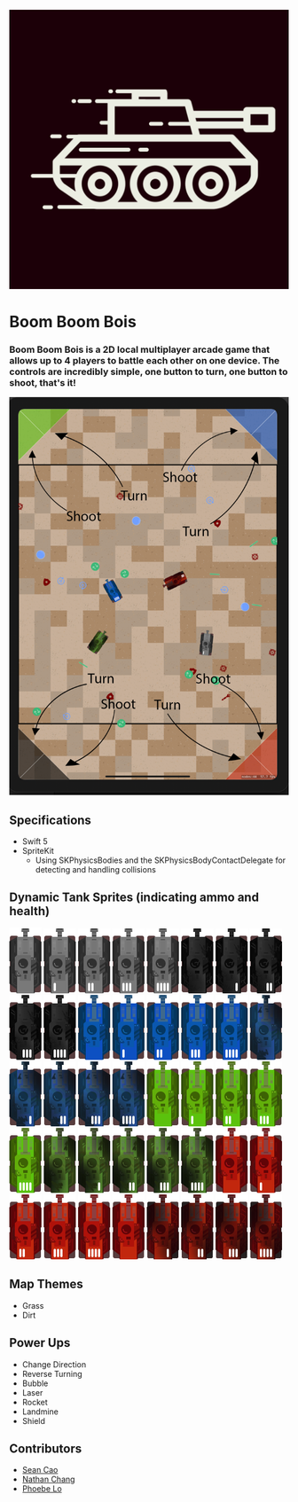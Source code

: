 ![App Logo](/images/appIcon.png) 
# Boom Boom Bois

### Boom Boom Bois is a 2D local multiplayer arcade game that allows up to 4 players to battle each other on one device. The controls are incredibly simple, one button to turn, one button to shoot, that's it!

![App Screenshot](/images/screenshot.png) 

## Specifications
- Swift 5
- SpriteKit
    - Using SKPhysicsBodies and the SKPhysicsBodyContactDelegate for detecting and handling collisions

## Dynamic Tank Sprites (indicating ammo and health)
![alt](/BoomBoomBois/Assets.xcassets/Tanks/Black0.imageset/black0.png) 
![alt](/BoomBoomBois/Assets.xcassets/Tanks/Black1.imageset/black1.png)
![alt](/BoomBoomBois/Assets.xcassets/Tanks/Black2.imageset/black2.png)
![alt](/BoomBoomBois/Assets.xcassets/Tanks/Black3.imageset/black3.png)
![alt](/BoomBoomBois/Assets.xcassets/Tanks/Black4.imageset/black4.png)
![alt](/BoomBoomBois/Assets.xcassets/Tanks/BlackD0.imageset/blackD0.png)
![alt](/BoomBoomBois/Assets.xcassets/Tanks/BlackD1.imageset/blackD1.png)
![alt](/BoomBoomBois/Assets.xcassets/Tanks/BlackD2.imageset/blackD2.png)
![alt](/BoomBoomBois/Assets.xcassets/Tanks/BlackD3.imageset/blackD3.png)
![alt](/BoomBoomBois/Assets.xcassets/Tanks/BlackD4.imageset/blackD4.png)
![alt](/BoomBoomBois/Assets.xcassets/Tanks/Blue0.imageset/blue0.png) 
![alt](/BoomBoomBois/Assets.xcassets/Tanks/Blue1.imageset/blue1.png) 
![alt](/BoomBoomBois/Assets.xcassets/Tanks/Blue2.imageset/blue2.png) 
![alt](/BoomBoomBois/Assets.xcassets/Tanks/Blue3.imageset/blue3.png) 
![alt](/BoomBoomBois/Assets.xcassets/Tanks/Blue4.imageset/blue4.png) 
![alt](/BoomBoomBois/Assets.xcassets/Tanks/BlueD0.imageset/blueD0.png) 
![alt](/BoomBoomBois/Assets.xcassets/Tanks/BlueD1.imageset/blueD1.png) 
![alt](/BoomBoomBois/Assets.xcassets/Tanks/BlueD2.imageset/blueD2.png) 
![alt](/BoomBoomBois/Assets.xcassets/Tanks/BlueD3.imageset/blueD3.png) 
![alt](/BoomBoomBois/Assets.xcassets/Tanks/BlueD4.imageset/blueD4.png) 
![alt](/BoomBoomBois/Assets.xcassets/Tanks/Green0.imageset/green0.png) 
![alt](/BoomBoomBois/Assets.xcassets/Tanks/Green1.imageset/green1.png) 
![alt](/BoomBoomBois/Assets.xcassets/Tanks/Green2.imageset/green2.png) 
![alt](/BoomBoomBois/Assets.xcassets/Tanks/Green3.imageset/green3.png) 
![alt](/BoomBoomBois/Assets.xcassets/Tanks/Green4.imageset/green4.png) 
![alt](/BoomBoomBois/Assets.xcassets/Tanks/GreenD0.imageset/greenD0.png) 
![alt](/BoomBoomBois/Assets.xcassets/Tanks/GreenD1.imageset/greenD1.png) 
![alt](/BoomBoomBois/Assets.xcassets/Tanks/GreenD2.imageset/greenD2.png) 
![alt](/BoomBoomBois/Assets.xcassets/Tanks/GreenD3.imageset/greenD3.png) 
![alt](/BoomBoomBois/Assets.xcassets/Tanks/GreenD4.imageset/greenD4.png) 
![alt](/BoomBoomBois/Assets.xcassets/Tanks/Red0.imageset/red0.png) 
![alt](/BoomBoomBois/Assets.xcassets/Tanks/Red1.imageset/red1.png) 
![alt](/BoomBoomBois/Assets.xcassets/Tanks/Red2.imageset/red2.png) 
![alt](/BoomBoomBois/Assets.xcassets/Tanks/Red3.imageset/red3.png) 
![alt](/BoomBoomBois/Assets.xcassets/Tanks/Red4.imageset/red4.png) 
![alt](/BoomBoomBois/Assets.xcassets/Tanks/RedD0.imageset/redD0.png) 
![alt](/BoomBoomBois/Assets.xcassets/Tanks/RedD1.imageset/redD1.png) 
![alt](/BoomBoomBois/Assets.xcassets/Tanks/RedD2.imageset/redD2.png) 
![alt](/BoomBoomBois/Assets.xcassets/Tanks/RedD3.imageset/redD3.png) 
![alt](/BoomBoomBois/Assets.xcassets/Tanks/RedD4.imageset/redD4.png) 

## Map Themes
- Grass
- Dirt

## Power Ups
- Change Direction
- Reverse Turning
- Bubble
- Laser
- Rocket
- Landmine
- Shield

## Contributors

- [Sean Cao](https://www.github.com/SeanSCao)
- [Nathan Chang](https://www.github.com/Taekwonm)
- [Phoebe Lo](https://helloimphoebe.myportfolio.com/)
